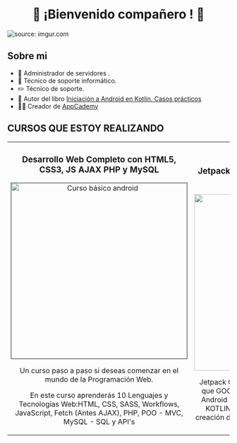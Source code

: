 

<div align="center">
    <h1 align="center"> 👋 ¡Bienvenido compañero ! 👋  </h1>
</div>
<img src="https://i.imgur.com/RZ8pYmE.png" title="source: imgur.com" />

## Sobre mi

- 📲 Administrador de servidores . 
- 🎥 Técnico de soporte informático.
- ✏️ Técnico de soporte.
- 📗 Autor del libro [Iniciación a Android en Kotlin. Casos prácticos](https://www.paraninfo.es/catalogo/9788428340922/iniciacion-a-android-en-kotlin--casos-practicos)
- 🧑‍🏫 Creador de [AppCademy](https://appcademy.dev)

 ## CURSOS QUE ESTOY REALIZANDO                                                                                  

<table>
<tr>
<td width="50%">
<h3 align="center">Desarrollo Web Completo con HTML5, CSS3, JS AJAX PHP y MySQL</h3>
<div align="center">
<a href=""https://github.com/ArisGuimera/Android-Expert" target="_blank"><img src="https://i.imgur.com/ARL5Ats.jpg" width="400" alt="Curso básico android"></a>
<p>Un curso paso a paso si deseas comenzar en el mundo de la Programación Web.

En este curso aprenderás 10 Lenguajes y Tecnologías Web:HTML, CSS, SASS, Workflows, JavaScript, Fetch (Antes AJAX), PHP, POO - MVC, MySQL - SQL y API's
</div>                                                                                     
</td>

                                                                                       
<td width="50%">
               <br>
<h3 align="center">Jetpack Compose: Curso definitivo desde 0 [2023]</h3>
<div align="center">                                       
<a href="https://github.com/ArisGuimera/SimpleAndroidMVVM" target="_blank"><img src="https://i.imgur.com/BtfVRQg.jpg" width="400" alt="Curso arquitectura MVVM"></a>
<br>
</p>Jetpack Compose es el nuevo kit de herramientas que GOOGLE nos provee para crear las vistas en Android de forma totalmente NATIVA es decir, en KOTLIN.                                                    
A partir de ahora usarás Kotlin para la creación de las vistas, de una manera muy sencilla y potente.
</div>                                                             
</table>                                                                                 
</div>
<br>


<!--
**holamellamoyago/holamellamoyago** is a ✨ _special_ ✨ repository because its `README.md` (this file) appears on your GitHub profile.

Here are some ideas to get you started:

- 🔭 I’m currently working on ...
- 🌱 I’m currently learning ...
- 👯 I’m looking to collaborate on ...
- 🤔 I’m looking for help with ...
- 💬 Ask me about ...
- 📫 How to reach me: ...
- 😄 Pronouns: ...
- ⚡ Fun fact: ...
-->
